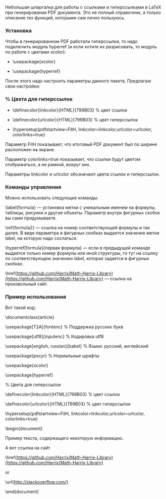 Небольшая шпаргалка для работы с ссылками и гиперссылками в LaTeX при генерировании PDF документа. Это не полный справочник, а только описание тех функций, которыми сам лично пользуюсь.

### Установка

Чтобы в генерированном PDF работали гиперссылки, то надо подключить модуль hyperref (и если хотите их разрисовать, то модуль по работе с цветами xcolor):

- \usepackage{xcolor}

- \usepackage{hyperref}

После этого надо настроить параметры данного пакета. Предлагаю свои настройки:

### % Цвета для гиперссылок

- \definecolor{linkcolor}{HTML}{799B03} % цвет ссылок

- \definecolor{urlcolor}{HTML}{799B03} % цвет гиперссылок

- \hypersetup{pdfstartview=FitH,  linkcolor=linkcolor,urlcolor=urlcolor, colorlinks=true}

Параметр FitH показывает, что итоговый PDF документ был по ширине расположен на экране.

Параметр colorlinks=true показывает, что ссылки будут цветом отображаться, а не рамкой, вокруг них.

Параметры linkcolor и urlcolor обозначают цвета ссылок и гиперссылок.

### Команды управления

Можно использовать следующие команды.

\label{formula} — установка метки с уникальным именем на формулы, таблицы, рисунки и другие объекты. Параметр внутри фигурных скобок вы сами придумываете.

\ref{formula2} — ссылка на номер соответствующей формулы и так далее. В виде параметра в фигурных скобках выдается значение метки label, на которую надо сослаться.

\hyperref[formula]{первая формула} — если в предыдущей команде выдается только номер формулы или иной структуры, то тут на ссылку по соответствующем значению label, которая задается в фигурных скобках.

\href{https://github.com/Harrix/Math-Harrix-Library}{https://github.com/Harrix/Math-Harrix-Library} — ссылка на произвольный сайт.

### Пример использования

Вот такой код:

\documentclass{article}

\usepackage[T2A]{fontenc} % Поддержка русских букв

\usepackage[utf8]{inputenc} % Кодировка utf8

\usepackage[english, russian]{babel} % Языки: русский, английский

\usepackage{pscyr} % Нормальные шрифты

\usepackage{xcolor}

\usepackage{hyperref}

 % Цвета для гиперссылок

\definecolor{linkcolor}{HTML}{799B03} % цвет ссылок

\definecolor{urlcolor}{HTML}{799B03} % цвет гиперссылок

\hypersetup{pdfstartview=FitH,  linkcolor=linkcolor,urlcolor=urlcolor, colorlinks=true}

\begin{document}

Пример текста, содержащего некоторую информацию.

А вот ссылка на сайт 

\href{https://github.com/Harrix/Math-Harrix-Library}{https://github.com/Harrix/Math-Harrix-Library}

or

\url{http://stackoverflow.com/}

\end{document}